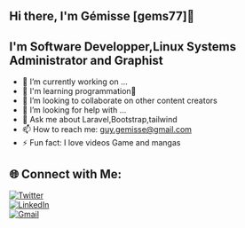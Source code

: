 ## Hi there, I'm Gémisse [gems77]👋

## I'm Software Developper,Linux Systems Administrator and Graphist


- 🔭 I’m currently working on ...
- 🌱 I'm learning programmation🤣
- 👯 I’m looking to collaborate on other content creators
- 🤔 I’m looking for help with ...
- 💬 Ask me about Laravel,Bootstrap,tailwind
- 📫 How to reach me: guy.gemisse@gmail.com
- ⚡ Fun fact: I love videos Game and mangas

## 🌐 Connect with Me:
[![Twitter](https://img.shields.io/badge/twitter-%231DA1F2.svg?&style=for-the-badge&logo=twitter&logoColor=white)](https://www.twitter.com/BossouGemisse)  
[![LinkedIn](https://img.shields.io/badge/linkedin-%230077B5.svg?&style=for-the-badge&logo=linkedin&logoColor=white)](https://www.linkedin.com/in/g%C3%A9misse-bossou-72aaa2256/)  
[![Gmail](https://img.shields.io/badge/gmail-D14836?&style=for-the-badge&logo=gmail&logoColor=white)](mailto:guy.gemisse@gmail.com)
